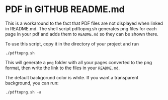 # PDF in GITHUB README.md

This is a workaround to the fact that PDF files are not displayed when linked in README.md.
The shell script pdftopng.sh generates png files for each page in your pdf and adds them to `README.md` so they can be shown there.

To use this script, copy it in the directory of your project and run

```shell
./pdftopng.sh
```

This will generate a `png` folder with all your pages converted to the png format, then write the link to the files in your `README.md`.

The default backgorund color is white. If you want a transparent background, you can run:
```shell
./pdftopng.sh -a
```
